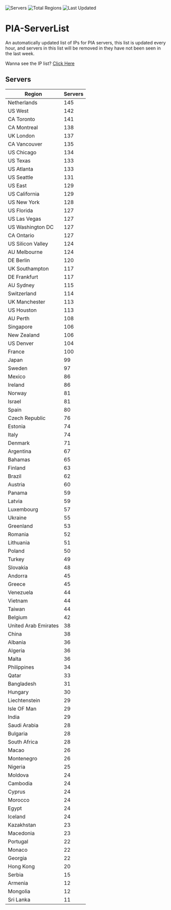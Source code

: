 ![Servers](https://img.shields.io/badge/Servers-6,749-darkgreen)
![Total Regions](https://img.shields.io/badge/Total_Regions-97-darkgreen)
![Last Updated](https://img.shields.io/badge/Last_Updated-April_28_2024_14:01_EDT-darkgreen)

# PIA-ServerList
An automatically updated list of IPs for PIA servers, this list is updated every hour, and servers in this list will be removed in they have not been seen in the last week.

Wanna see the IP list? [Click Here](./context.json)

## Servers
| Region               | Servers |
|----------------------|---------|
| Netherlands | 145 |
| US West | 142 |
| CA Toronto | 141 |
| CA Montreal | 138 |
| UK London | 137 |
| CA Vancouver | 135 |
| US Chicago | 134 |
| US Texas | 133 |
| US Atlanta | 133 |
| US Seattle | 131 |
| US East | 129 |
| US California | 129 |
| US New York | 128 |
| US Florida | 127 |
| US Las Vegas | 127 |
| US Washington DC | 127 |
| CA Ontario | 127 |
| US Silicon Valley | 124 |
| AU Melbourne | 124 |
| DE Berlin | 120 |
| UK Southampton | 117 |
| DE Frankfurt | 117 |
| AU Sydney | 115 |
| Switzerland | 114 |
| UK Manchester | 113 |
| US Houston | 113 |
| AU Perth | 108 |
| Singapore | 106 |
| New Zealand | 106 |
| US Denver | 104 |
| France | 100 |
| Japan | 99 |
| Sweden | 97 |
| Mexico | 86 |
| Ireland | 86 |
| Norway | 81 |
| Israel | 81 |
| Spain | 80 |
| Czech Republic | 76 |
| Estonia | 74 |
| Italy | 74 |
| Denmark | 71 |
| Argentina | 67 |
| Bahamas | 65 |
| Finland | 63 |
| Brazil | 62 |
| Austria | 60 |
| Panama | 59 |
| Latvia | 59 |
| Luxembourg | 57 |
| Ukraine | 55 |
| Greenland | 53 |
| Romania | 52 |
| Lithuania | 51 |
| Poland | 50 |
| Turkey | 49 |
| Slovakia | 48 |
| Andorra | 45 |
| Greece | 45 |
| Venezuela | 44 |
| Vietnam | 44 |
| Taiwan | 44 |
| Belgium | 42 |
| United Arab Emirates | 38 |
| China | 38 |
| Albania | 36 |
| Algeria | 36 |
| Malta | 36 |
| Philippines | 34 |
| Qatar | 33 |
| Bangladesh | 31 |
| Hungary | 30 |
| Liechtenstein | 29 |
| Isle OF Man | 29 |
| India | 29 |
| Saudi Arabia | 28 |
| Bulgaria | 28 |
| South Africa | 28 |
| Macao | 26 |
| Montenegro | 26 |
| Nigeria | 25 |
| Moldova | 24 |
| Cambodia | 24 |
| Cyprus | 24 |
| Morocco | 24 |
| Egypt | 24 |
| Iceland | 24 |
| Kazakhstan | 23 |
| Macedonia | 23 |
| Portugal | 22 |
| Monaco | 22 |
| Georgia | 22 |
| Hong Kong | 20 |
| Serbia | 15 |
| Armenia | 12 |
| Mongolia | 12 |
| Sri Lanka | 11 |